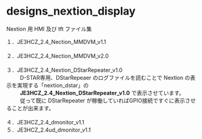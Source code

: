 # designs_nextion_display
Nextion 用 HMI 及び tft ファイル集

１．JE3HCZ_2.4_Nection_MMDVM_v1.1<br><br>
２．JE3HCZ_2.4_Nection_MMDVM_v2.0<br><br>
３．JE3HCZ_2.4_Nextion_DStarRepeater_v1.0<br>
&nbsp;&nbsp;&nbsp;&nbsp;&nbsp;&nbsp;&nbsp;&nbsp;
D-STAR専用、DStarRepeaer のログファイルを読むことで Nextion の表示を実現する「nextion_dstar」の<br>
&nbsp;&nbsp;&nbsp;&nbsp;&nbsp;&nbsp;&nbsp;&nbsp;
<b>JE3HCZ_2.4_Nextion_DStarRepeater_v1.0</b> で表示させています。<br>
&nbsp;&nbsp;&nbsp;&nbsp;&nbsp;&nbsp;&nbsp;&nbsp;
従って既に DStarRepeater が稼働していればGPIO接続ですぐに表示させることが出来ます。<br><br>
４．JE3HCZ_2.4_dmonitor_v1.1<br>
５．JE3HCZ_2.4ud_dmonitor_v1.1<br>
